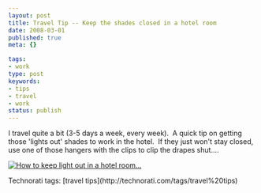 ```yaml
---
layout: post
title: Travel Tip -- Keep the shades closed in a hotel room
date: 2008-03-01
published: true
meta: {}

tags:
- work
type: post
keywords:
- tips
- travel
- work
status: publish
---
```



I travel quite a bit (3-5 days a week, every week).  A quick tip on getting those 'lights out' shades to work in the hotel.  If they just won't stay closed, use one of those hangers with the clips to clip the drapes shut....



[![How to keep light out in a hotel room...](http://media.eick.us/2011/05/2299447280_e88ac27cb9.jpg)](http://www.flickr.com/photos/19429588@N00/2299447280/ "How to keep light out in a hotel room...")

<div class="wlWriterSmartContent" style="margin: 0px;padding: 0px">Technorati tags: [travel tips](http://technorati.com/tags/travel%20tips)</div>
